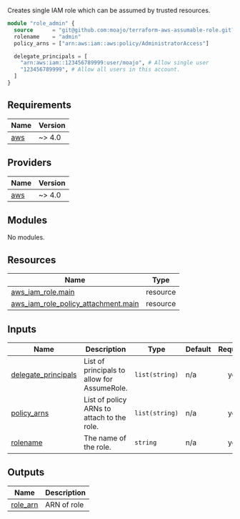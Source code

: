 Creates single IAM role which can be assumed by trusted resources.

```tf
module "role_admin" {
  source      = "git@github.com:moajo/terraform-aws-assumable-role.git?ref=v2.0.0"
  rolename    = "admin"
  policy_arns = ["arn:aws:iam::aws:policy/AdministratorAccess"]

  delegate_principals = [
    "arn:aws:iam::123456789999:user/moajo", # Allow single user
    "123456789999", # Allow all users in this account.
  ]
}
```

<!-- BEGIN_TF_DOCS -->

## Requirements

| Name                                                   | Version |
| ------------------------------------------------------ | ------- |
| <a name="requirement_aws"></a> [aws](#requirement_aws) | ~> 4.0  |

## Providers

| Name                                             | Version |
| ------------------------------------------------ | ------- |
| <a name="provider_aws"></a> [aws](#provider_aws) | ~> 4.0  |

## Modules

No modules.

## Resources

| Name                                                                                                                                          | Type     |
| --------------------------------------------------------------------------------------------------------------------------------------------- | -------- |
| [aws_iam_role.main](https://registry.terraform.io/providers/hashicorp/aws/latest/docs/resources/iam_role)                                     | resource |
| [aws_iam_role_policy_attachment.main](https://registry.terraform.io/providers/hashicorp/aws/latest/docs/resources/iam_role_policy_attachment) | resource |

## Inputs

| Name                                                                                       | Description                                 | Type           | Default | Required |
| ------------------------------------------------------------------------------------------ | ------------------------------------------- | -------------- | ------- | :------: |
| <a name="input_delegate_principals"></a> [delegate_principals](#input_delegate_principals) | List of principals to allow for AssumeRole. | `list(string)` | n/a     |   yes    |
| <a name="input_policy_arns"></a> [policy_arns](#input_policy_arns)                         | List of policy ARNs to attach to the role.  | `list(string)` | n/a     |   yes    |
| <a name="input_rolename"></a> [rolename](#input_rolename)                                  | The name of the role.                       | `string`       | n/a     |   yes    |

## Outputs

| Name                                                        | Description |
| ----------------------------------------------------------- | ----------- |
| <a name="output_role_arn"></a> [role_arn](#output_role_arn) | ARN of role |

<!-- END_TF_DOCS -->

